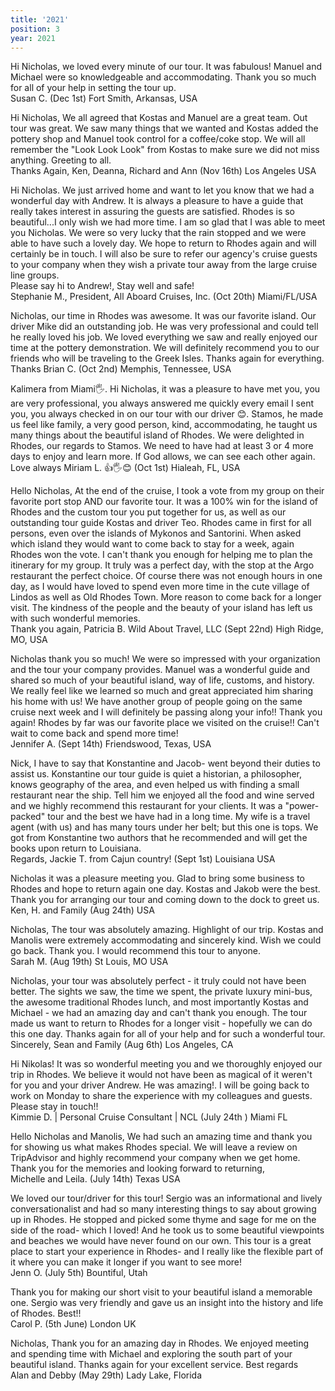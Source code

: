 ```yaml
---
title: '2021'
position: 3
year: 2021
---
```


Hi Nicholas, we loved every minute of our tour. It was fabulous! Manuel and Michael were so knowledgeable and accommodating. Thank you so much for all of your help in setting the tour up.<br>
Susan C. (Dec 1st) Fort Smith, Arkansas, USA

Hi Nicholas, We all agreed that Kostas and Manuel are a great team. Out tour was great. We saw many things that we wanted and Kostas added the pottery shop and Manuel took control for a coffee/coke stop. We will all remember the "Look Look Look" from Kostas to make sure we did not miss anything. Greeting to all.<br>
Thanks Again, Ken, Deanna, Richard and Ann (Nov 16th) Los Angeles USA

Hi Nicholas. We just arrived home and want to let you know that we had a wonderful day with Andrew. It is always a pleasure to have a guide that really takes interest in assuring the guests are satisfied. Rhodes is so beautiful...I only wish we had more time. I am so glad that I was able to meet you Nicholas. We were so very lucky that the rain stopped and we were able to have such a lovely day. We hope to return to Rhodes again and will certainly be in touch. I will also be sure to refer our agency's cruise guests to your company when they wish a private tour away from the large cruise line groups.<br>
Please say hi to Andrew!, Stay well and safe!<br>
Stephanie M., President, All Aboard Cruises, Inc. (Oct 20th) Miami/FL/USA

Nicholas, our time in Rhodes was awesome. It was our favorite island. Our driver Mike did an outstanding job. He was very professional and could tell he really loved his job. We loved everything we saw and really enjoyed our time at the pottery demonstration. We will definitely recommend you to our friends who will be traveling to the Greek Isles. Thanks again for everything.<br>
Thanks Brian C. (Oct 2nd) Memphis, Tennessee, USA

Kalimera from Miami🖐. Hi Nicholas, it was a pleasure to have met you, you are very professional, you always answered me quickly every email I sent you, you always checked in on our tour with our driver 😊. Stamos, he made us feel like family, a very good person, kind, accommodating, he taught us many things about the beautiful island of Rhodes. We were delighted in Rhodes, our regards to Stamos. We need to have had at least 3 or 4 more days to enjoy and learn more. If God allows, we can see each other again.<br>
Love always Miriam L. 👍🖐😊 (Oct 1st) Hialeah, FL, USA

Hello Nicholas, At the end of the cruise, I took a vote from my group on their favorite port stop AND our favorite tour. It was a 100% win for the island of Rhodes and the custom tour you put together for us, as well as our outstanding tour guide Kostas and driver Teo. Rhodes came in first for all persons, even over the islands of Mykonos and Santorini. When asked which island they would want to come back to stay for a week, again Rhodes won the vote. I can't thank you enough for helping me to plan the itinerary for my group. It truly was a perfect day, with the stop at the Argo restaurant the perfect choice. Of course there was not enough hours in one day, as I would have loved to spend even more time in the cute village of Lindos as well as Old Rhodes Town. More reason to come back for a longer visit. The kindness of the people and the beauty of your island has left us with such wonderful memories.<br>
Thank you again, Patricia B. Wild About Travel, LLC (Sept 22nd) High Ridge, MO, USA

Nicholas thank you so much! We were so impressed with your organization and the tour your company provides. Manuel was a wonderful guide and shared so much of your beautiful island, way of life, customs, and history. We really feel like we learned so much and great appreciated him sharing his home with us! We have another group of people going on the same cruise next week and I will definitely be passing along your info!! Thank you again! Rhodes by far was our favorite place we visited on the cruise!! Can't wait to come back and spend more time!<br>
Jennifer A. (Sept 14th) Friendswood, Texas, USA

Nick, I have to say that Konstantine and Jacob- went beyond their duties to assist us. Konstantine our tour guide is quiet a historian, a philosopher, knows geography of the area, and even helped us with finding a small restaurant near the ship. Tell him we enjoyed all the food and wine served and we highly recommend this restaurant for your clients. It was a "power-packed" tour and the best we have had in a long time. My wife is a travel agent (with us) and has many tours under her belt; but this one is tops. We got from Konstantine two authors that he recommended and will get the books upon return to Louisiana.<br>
Regards, Jackie T. from Cajun country! (Sept 1st) Louisiana USA

Nicholas it was a pleasure meeting you. Glad to bring some business to Rhodes and hope to return again one day. Kostas and Jakob were the best. Thank you for arranging our tour and coming down to the dock to greet us.<br>
Ken, H. and Family (Aug 24th) USA

Nicholas, The tour was absolutely amazing. Highlight of our trip. Kostas and Manolis were extremely accommodating and sincerely kind. Wish we could go back. Thank you. I would recommend this tour to anyone.<br>
Sarah M. (Aug 19th) St Louis, MO USA

Nicholas, your tour was absolutely perfect - it truly could not have been better. The sights we saw, the time we spent, the private luxury mini-bus, the awesome traditional Rhodes lunch, and most importantly Kostas and Michael - we had an amazing day and can't thank you enough. The tour made us want to return to Rhodes for a longer visit - hopefully we can do this one day. Thanks again for all of your help and for such a wonderful tour.<br>
Sincerely, Sean and Family (Aug 6th) Los Angeles, CA

Hi Nikolas! It was so wonderful meeting you and we thoroughly enjoyed our trip in Rhodes. We believe it would not have been as magical of it weren't for you and your driver Andrew. He was amazing!. I will be going back to work on Monday to share the experience with my colleagues and guests. Please stay in touch!!<br>
Kimmie D. | Personal Cruise Consultant | NCL (July 24th ) Miami FL

Hello Nicholas and Manolis, We had such an amazing time and thank you for showing us what makes Rhodes special. We will leave a review on TripAdvisor and highly recommend your company when we get home. Thank you for the memories and looking forward to returning,<br>
Michelle and Leila. (July 14th) Texas USA

We loved our tour/driver for this tour! Sergio was an informational and lively conversationalist and had so many interesting things to say about growing up in Rhodes. He stopped and picked some thyme and sage for me on the side of the road- which I loved! And he took us to some beautiful viewpoints and beaches we would have never found on our own. This tour is a great place to start your experience in Rhodes- and I really like the flexible part of it where you can make it longer if you want to see more!<br>
Jenn O. (July 5th) Bountiful, Utah

Thank you for making our short visit to your beautiful island a memorable one. Sergio was very friendly and gave us an insight into the history and life of Rhodes. Best!!<br>
Carol P. (5th June) London UK

Nicholas, Thank you for an amazing day in Rhodes. We enjoyed meeting and spending time with Michael and exploring the south part of your beautiful island. Thanks again for your excellent service. Best regards<br>
Alan and Debby (May 29th) Lady Lake, Florida